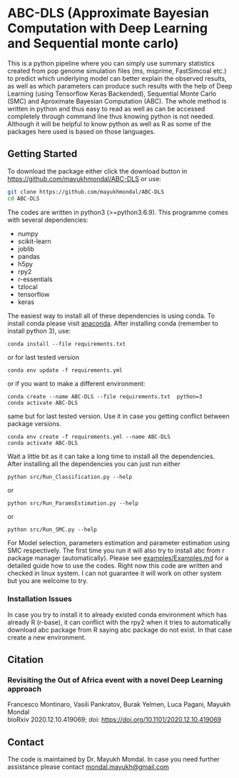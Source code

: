 # ABC-DLS (Approximate Bayesian Computation with Deep Learning and Sequential monte carlo)
This is a python pipeline where you can simply use summary statistics created from pop genome simulation files (ms, 
msprime, FastSimcoal etc.) to predict which underlying model can better explain the observed results, as well as which 
parameters can produce such results with the help of Deep Learning (using Tensorflow Keras Backended), Sequential Monte
Carlo (SMC) and Aproximate Bayesian Computation (ABC). The whole method is written in python and thus easy to read as 
well as can be accessed completely through command line thus knowing python is not needed. Although it will be helpful 
to know python as well as R as some of the packages here used is based on those languages.  

## Getting Started
To download the package either click the download button in <https://github.com/mayukhmondal/ABC-DLS> or use:
```bash
git clone https://github.com/mayukhmondal/ABC-DLS
cd ABC-DLS
```
The codes are written in python3 (>=python3.6.9). This programme comes with several dependencies:

- numpy
- scikit-learn
- joblib
- pandas
- h5py
- rpy2
- r-essentials
- tzlocal
- tensorflow
- keras

The easiest way to install all of these dependencies is using conda. To install conda please visit 
[anaconda](https://www.anaconda.com/distribution/). After installing conda (remember to install python 3), use:
```shell script
conda install --file requirements.txt
```
or for last tested version 
```shell script
conda env update -f requirements.yml
```
or if you want to make a different environment:
```shell script
conda create --name ABC-DLS --file requirements.txt  python=3
conda activate ABC-DLS
```
same but for last tested version. Use it in case you getting conflict between package versions. 
```shell script
conda env create -f requirements.yml --name ABC-DLS
conda activate ABC-DLS
```
Wait a little bit as it can take a long time to install all the dependencies.  
After installing all the dependencies you can just run either
```
python src/Run_Classification.py --help
```
or 
```
python src/Run_ParamsEstimation.py --help
```
or 
```
python src/Run_SMC.py --help
```
For Model selection, parameters estimation and parameter estimation using SMC respectively. The first time you run it 
will also try to install abc from r package manager (automatically). Please see 
[examples/Examples.md](examples/Examples.md) for a detailed guide how to use the codes. Right now this code are written 
and checked in linux system. I can not guarantee it will work on other system but you are welcome to try. 
### Installation Issues 
In case you try to install it to already existed conda environment which has already R (r-base), it can conflict with 
the rpy2 when it tries to automatically download abc package from R saying abc package do not exist. In that case create
 a new environment. 
## Citation
### Revisiting the Out of Africa event with a novel Deep Learning approach  
Francesco Montinaro, Vasili Pankratov, Burak Yelmen, Luca Pagani, Mayukh Mondal  
bioRxiv 2020.12.10.419069; doi: https://doi.org/10.1101/2020.12.10.419069
## Contact 
The code is maintained by Dr. Mayukh Mondal. In case you need further assistance please contact 
<mondal.mayukh@gmail.com>
